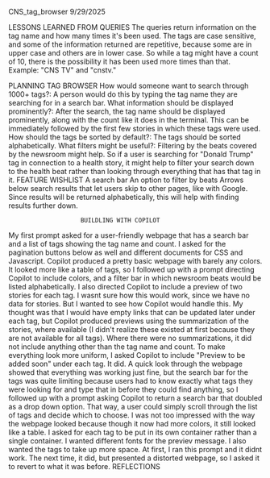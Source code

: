 CNS_tag_browser     9/29/2025

LESSONS LEARNED FROM QUERIES
The queries return information on the tag name and how many times it's been used. The tags are case sensitive, and some of the information returned are repetitive, because some are in upper case and others are in lower case. So while a tag might have a count of 10, there is the possibility it has been used more times than that. Example: "CNS TV" and "cnstv."

PLANNING TAG BROWSER
How would someone want to search through 1000+ tags?:
    A person would do this by typing the tag name they are searching for in a search bar.
What information should be displayed prominently?:
    After the search, the tag name should be displayed prominently, along with the count like it does in the terminal. This can be immediately followed by the first few stories in which these tags were used.
How should the tags be sorted by default?:
    The tags should be sorted alphabetically.
What filters might be useful?:
    Filtering by the beats covered by the newsroom might help. So if a user is searching for "Donald Trump" tag in connection to a health story, it might help to filter your search down to the health beat rather than looking through everything that has that tag in it.
                           FEATURE WISHLIST
A search bar
An option to filter by beats
Arrows below search results that let users skip to other pages, like with Google. Since results will be returned alphabetically, this will help with finding results further down.

                        BUILDLING WITH COPILOT
My first prompt asked for a user-friendly webpage that has a search bar and a list of tags showing the tag name and count. I asked for the pagination buttons below as well and different documents for CSS and Javascript. Copilot produced a pretty basic webpage with barely any colors. It looked more like a table of tags, so I followed up with a prompt directing Copilot to include colors, and a filter bar in which newsroom beats would be listed alphabetically. I also directed Copilot to include a preview of two stories for each tag. I wasnt sure how this would work, since we have no data for stories. But I wanted to see how Copilot would handle this. My thought was that I would have empty links that can be updated later under each tag, but Copilot produced previews using the summarization of the stories, where available (I didn't realize these existed at first because they are not available for all tags). Where there were no summarizations, it did not include anything other than the tag name and count. To make everything look more uniform, I asked Copilot to include "Preview to be added soon" under each tag. It did.
A quick look through the webpage showed that everything was working just fine, but the search bar for the tags was quite limiting because users had to know exactly what tags they were looking for and type that in before they could find anything, so I followed up with a prompt asking Copilot to return a search bar that doubled as a drop down option. That way, a user could simply scroll through the list of tags and decide which to choose.
I was not too impressed with the way the webpage looked because though it now had more colors, it still looked like a table. I asked for each tag to be put in its own container rather than a single container. I wanted different fonts for the previev message. I also wanted the tags to take up more space. At first, I ran this prompt and it didnt work. The next time, it did, but presented a distorted webpage, so I asked it to revert to what it was before.
                             REFLECTIONS